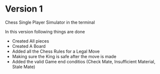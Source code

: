 # Version 1
Chess Single Player Simulator in the terminal

In this version following things are done
- Created All pieces 
- Created A Board
- Added all the Chess Rules for a Legal Move
- Making sure the King is safe after the move is made
- Added the valid Game end conditios (Check Mate, Insufficient Material, Stale Mate)
